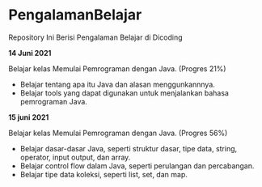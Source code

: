 # PengalamanBelajar
Repository Ini Berisi Pengalaman Belajar di Dicoding

**14 Juni 2021**

Belajar kelas Memulai Pemrograman dengan Java. (Progres 21%)
  * Belajar tentang apa itu Java dan alasan menggunkannnya.
  * Belajar tools yang dapat digunakan untuk menjalankan bahasa pemrograman Java.

**15 juni 2021**

Belajar kelas Memulai Pemrograman dengan Java. (Progres 56%)
 * Belajar dasar-dasar Java, seperti struktur dasar, tipe data, string, operator, input output, dan array.
 * Belajar control flow dalam Java, seperti perulangan dan percabangan.
 * Belajar tipe data koleksi, seperti list, set, dan map.
